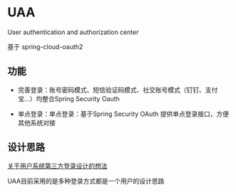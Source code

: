 # UAA

User authentication and authorization center

基于 spring-cloud-oauth2

## 功能

- 完善登录：账号密码模式、短信验证码模式、社交账号模式（钉钉、支付宝...）均整合Spring Security Oauth

- 单点登录：单点登录：基于Spring Security OAuth 提供单点登录接口，方便其他系统对接

## 设计思路

[关于用户系统第三方登录设计的想法](https://www.telami.cn/2018/11/07/%E7%94%A8%E6%88%B7%E7%B3%BB%E7%BB%9F%E7%AC%AC%E4%B8%89%E6%96%B9%E7%99%BB%E5%BD%95%E8%AE%BE%E8%AE%A1/)

UAA目前采用的是多种登录方式都是一个用户的设计思路

